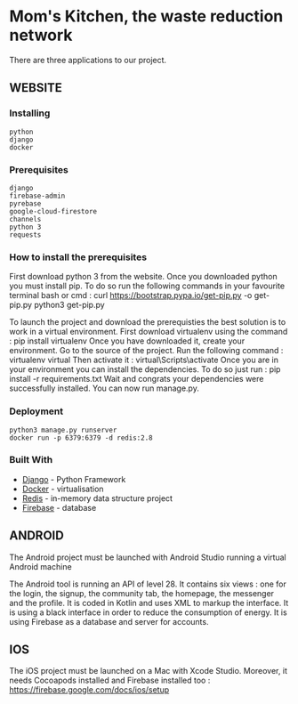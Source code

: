 # Mom's Kitchen, the waste reduction network

There are three applications to our project. 

## WEBSITE

### Installing
```
python
django
docker
```
### Prerequisites

```
django
firebase-admin
pyrebase
google-cloud-firestore
channels
python 3
requests
```

### How to install the prerequisites

First download python 3 from the website.
Once you downloaded python you must install pip.
To do so run the following commands in your favourite terminal bash or cmd :
curl https://bootstrap.pypa.io/get-pip.py -o get-pip.py
python3 get-pip.py

To launch the project and download the prerequisties the best solution is to work in a virtual environment.
First download virtualenv using the command : pip install virtualenv
Once you have downloaded it, create your environment.
Go to the source of the project.
Run the following command : virtualenv virtual
Then activate it : virtual\Scripts\activate
Once you are in your environment you can install the dependencies.
To do so just run : pip install -r requirements.txt
Wait and congrats your dependencies were successfully installed.
You can now run manage.py.

### Deployment

```
python3 manage.py runserver
docker run -p 6379:6379 -d redis:2.8
```
### Built With
* [Django](https://www.djangoproject.com) - Python Framework
* [Docker](https://www.docker.com) - virtualisation
* [Redis](https://redis.io) - in-memory data structure project
* [Firebase](https://firebase.google.com) - database

## ANDROID
The Android project must be launched with Android Studio running a virtual Android machine

The Android tool is running an API of level 28. It contains six views : one for the login, the signup, the community tab, the homepage, the messenger and the profile.
It is coded in Kotlin and uses XML to markup the interface.
It is using a black interface in order to reduce the consumption of energy.
It is using Firebase as a database and server for accounts.

## IOS
The iOS project must be launched on a Mac with Xcode Studio. Moreover, it needs Cocoapods installed and Firebase installed too : https://firebase.google.com/docs/ios/setup
